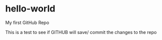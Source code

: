 # hello-world
My first GitHub Repo

This is a test to see if GITHUB will save/ commit the changes to the repo
